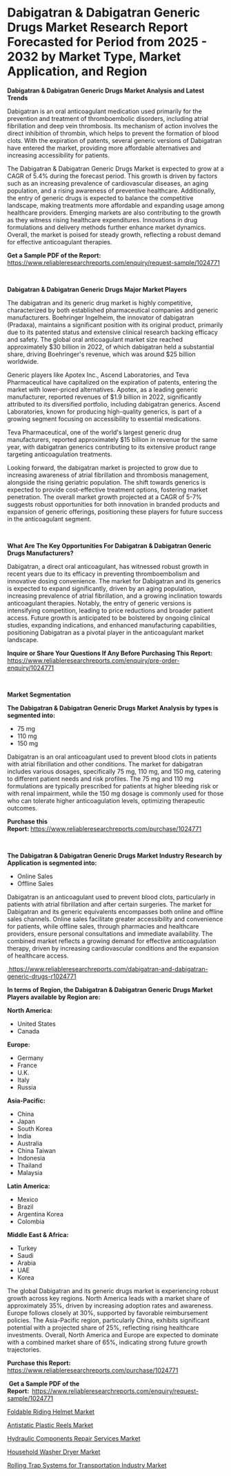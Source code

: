 <p><h1>Dabigatran & Dabigatran Generic Drugs Market Research Report Forecasted for Period from 2025 -  2032 by Market Type, Market Application, and Region</h1></p><p><strong>Dabigatran & Dabigatran Generic Drugs Market Analysis and Latest Trends</strong></p>
<p><p>Dabigatran is an oral anticoagulant medication used primarily for the prevention and treatment of thromboembolic disorders, including atrial fibrillation and deep vein thrombosis. Its mechanism of action involves the direct inhibition of thrombin, which helps to prevent the formation of blood clots. With the expiration of patents, several generic versions of Dabigatran have entered the market, providing more affordable alternatives and increasing accessibility for patients.</p><p>The Dabigatran & Dabigatran Generic Drugs Market is expected to grow at a CAGR of 5.4% during the forecast period. This growth is driven by factors such as an increasing prevalence of cardiovascular diseases, an aging population, and a rising awareness of preventive healthcare. Additionally, the entry of generic drugs is expected to balance the competitive landscape, making treatments more affordable and expanding usage among healthcare providers. Emerging markets are also contributing to the growth as they witness rising healthcare expenditures. Innovations in drug formulations and delivery methods further enhance market dynamics. Overall, the market is poised for steady growth, reflecting a robust demand for effective anticoagulant therapies.</p></p>
<p><strong>Get a Sample PDF of the Report:&nbsp;</strong> <a href="https://www.reliableresearchreports.com/enquiry/request-sample/1024771?utm_campaign=123&utm_medium=2&utm_source=Github&utm_content=ia&utm_term=08032025&utm_id=dabigatran-dabigatran-generic-drugs">https://www.reliableresearchreports.com/enquiry/request-sample/1024771</a></p>
<p>&nbsp;</p>
<p><strong>Dabigatran & Dabigatran Generic Drugs Major Market Players</strong></p>
<p><p>The dabigatran and its generic drug market is highly competitive, characterized by both established pharmaceutical companies and generic manufacturers. Boehringer Ingelheim, the innovator of dabigatran (Pradaxa), maintains a significant position with its original product, primarily due to its patented status and extensive clinical research backing efficacy and safety. The global oral anticoagulant market size reached approximately $30 billion in 2022, of which dabigatran held a substantial share, driving Boehringer's revenue, which was around $25 billion worldwide.</p><p>Generic players like Apotex Inc., Ascend Laboratories, and Teva Pharmaceutical have capitalized on the expiration of patents, entering the market with lower-priced alternatives. Apotex, as a leading generic manufacturer, reported revenues of $1.9 billion in 2022, significantly attributed to its diversified portfolio, including dabigatran generics. Ascend Laboratories, known for producing high-quality generics, is part of a growing segment focusing on accessibility to essential medications. </p><p>Teva Pharmaceutical, one of the world's largest generic drug manufacturers, reported approximately $15 billion in revenue for the same year, with dabigatran generics contributing to its extensive product range targeting anticoagulation treatments.</p><p>Looking forward, the dabigatran market is projected to grow due to increasing awareness of atrial fibrillation and thrombosis management, alongside the rising geriatric population. The shift towards generics is expected to provide cost-effective treatment options, fostering market penetration. The overall market growth projected at a CAGR of 5-7% suggests robust opportunities for both innovation in branded products and expansion of generic offerings, positioning these players for future success in the anticoagulant segment.</p></p>
<p>&nbsp;</p>
<p><strong>What Are The Key Opportunities For Dabigatran & Dabigatran Generic Drugs Manufacturers?</strong></p>
<p><p>Dabigatran, a direct oral anticoagulant, has witnessed robust growth in recent years due to its efficacy in preventing thromboembolism and innovative dosing convenience. The market for Dabigatran and its generics is expected to expand significantly, driven by an aging population, increasing prevalence of atrial fibrillation, and a growing inclination towards anticoagulant therapies. Notably, the entry of generic versions is intensifying competition, leading to price reductions and broader patient access. Future growth is anticipated to be bolstered by ongoing clinical studies, expanding indications, and enhanced manufacturing capabilities, positioning Dabigatran as a pivotal player in the anticoagulant market landscape.</p></p>
<p><strong>Inquire or Share Your Questions If Any Before Purchasing This Report:</strong> <a href="https://www.reliableresearchreports.com/enquiry/pre-order-enquiry/1024771?utm_campaign=123&utm_medium=2&utm_source=Github&utm_content=ia&utm_term=08032025&utm_id=dabigatran-dabigatran-generic-drugs">https://www.reliableresearchreports.com/enquiry/pre-order-enquiry/1024771</a></p>
<p>&nbsp;</p>
<p><strong>Market Segmentation</strong></p>
<p><strong>The Dabigatran & Dabigatran Generic Drugs Market Analysis by types is segmented into:</strong></p>
<p><ul><li>75 mg</li><li>110 mg</li><li>150 mg</li></ul></p>
<p><p>Dabigatran is an oral anticoagulant used to prevent blood clots in patients with atrial fibrillation and other conditions. The market for dabigatran includes various dosages, specifically 75 mg, 110 mg, and 150 mg, catering to different patient needs and risk profiles. The 75 mg and 110 mg formulations are typically prescribed for patients at higher bleeding risk or with renal impairment, while the 150 mg dosage is commonly used for those who can tolerate higher anticoagulation levels, optimizing therapeutic outcomes.</p></p>
<p><strong>Purchase this Report:&nbsp;</strong><a href="https://www.reliableresearchreports.com/purchase/1024771?utm_campaign=123&utm_medium=2&utm_source=Github&utm_content=ia&utm_term=08032025&utm_id=dabigatran-dabigatran-generic-drugs">https://www.reliableresearchreports.com/purchase/1024771</a></p>
<p>&nbsp;</p>
<p><strong>The Dabigatran & Dabigatran Generic Drugs Market Industry Research by Application is segmented into:</strong></p>
<p><ul><li>Online Sales</li><li>Offline Sales</li></ul></p>
<p><p>Dabigatran is an anticoagulant used to prevent blood clots, particularly in patients with atrial fibrillation and after certain surgeries. The market for Dabigatran and its generic equivalents encompasses both online and offline sales channels. Online sales facilitate greater accessibility and convenience for patients, while offline sales, through pharmacies and healthcare providers, ensure personal consultations and immediate availability. The combined market reflects a growing demand for effective anticoagulation therapy, driven by increasing cardiovascular conditions and the expansion of healthcare access.</p></p>
<p><a href="https://www.reliableresearchreports.com/dabigatran-and-dabigatran-generic-drugs-r1024771?utm_campaign=123&utm_medium=2&utm_source=Github&utm_content=ia&utm_term=08032025&utm_id=dabigatran-dabigatran-generic-drugs">&nbsp;https://www.reliableresearchreports.com/dabigatran-and-dabigatran-generic-drugs-r1024771</a></p>
<p><strong>In terms of Region, the Dabigatran & Dabigatran Generic Drugs Market Players available by Region are:</strong></p>
<p>
    <p> <strong> North America: </strong>
        <ul>
            <li>United States</li>
            <li>Canada</li>
        </ul>
        </p> 
    <p> <strong> Europe: </strong>
        <ul>
            <li>Germany</li>
            <li>France</li>
            <li>U.K.</li>
            <li>Italy</li>
            <li>Russia</li>
        </ul>
        </p> 
    <p> <strong> Asia-Pacific: </strong>
        <ul>
            <li>China</li>
            <li>Japan</li>
            <li>South Korea</li>
            <li>India</li>
            <li>Australia</li>
            <li>China Taiwan</li>
            <li>Indonesia</li>
            <li>Thailand</li>
            <li>Malaysia</li>
        </ul>
        </p> 
    <p> <strong> Latin America: </strong>
        <ul>
            <li>Mexico</li>
            <li>Brazil</li>
            <li>Argentina Korea</li>
            <li>Colombia</li>
        </ul>
        </p> 
    <p> <strong> Middle East & Africa: </strong>
        <ul>
            <li>Turkey</li>
            <li>Saudi</li>
            <li>Arabia</li>
            <li>UAE</li>
            <li>Korea</li>
        </ul>
    </p>
    </p>
<p><p>The global Dabigatran and its generic drugs market is experiencing robust growth across key regions. North America leads with a market share of approximately 35%, driven by increasing adoption rates and awareness. Europe follows closely at 30%, supported by favorable reimbursement policies. The Asia-Pacific region, particularly China, exhibits significant potential with a projected share of 25%, reflecting rising healthcare investments. Overall, North America and Europe are expected to dominate with a combined market share of 65%, indicating strong future growth trajectories.</p></p>
<p><strong>Purchase this Report: </strong><a href="https://www.reliableresearchreports.com/purchase/1024771?utm_campaign=123&utm_medium=2&utm_source=Github&utm_content=ia&utm_term=08032025&utm_id=dabigatran-dabigatran-generic-drugs">https://www.reliableresearchreports.com/purchase/1024771</a></p>
<p>&nbsp;<strong>Get a Sample PDF of the Report:&nbsp;&nbsp;</strong><a href="https://www.reliableresearchreports.com/enquiry/request-sample/1024771?utm_campaign=123&utm_medium=2&utm_source=Github&utm_content=ia&utm_term=08032025&utm_id=dabigatran-dabigatran-generic-drugs">https://www.reliableresearchreports.com/enquiry/request-sample/1024771</a></p>
<p><strong></strong></p>
<p><p><a href="https://github.com/pilukypalis/Market-Research-Report-List-1/blob/main/foldable-riding-helmet-market.md?utm_campaign=123&utm_medium=2&utm_source=Github&utm_content=ia&utm_term=08032025&utm_id=dabigatran-dabigatran-generic-drugs">Foldable Riding Helmet Market</a></p><p><a href="https://github.com/zakkistuey/Market-Research-Report-List-1/blob/main/antistatic-plastic-reels-market.md?utm_campaign=123&utm_medium=2&utm_source=Github&utm_content=ia&utm_term=08032025&utm_id=dabigatran-dabigatran-generic-drugs">Antistatic Plastic Reels Market</a></p><p><a href="https://github.com/lillybosakoi/Market-Research-Report-List-1/blob/main/hydraulic-components-repair-services-market.md?utm_campaign=123&utm_medium=2&utm_source=Github&utm_content=ia&utm_term=08032025&utm_id=dabigatran-dabigatran-generic-drugs">Hydraulic Components Repair Services Market</a></p><p><a href="https://github.com/boyertrull4r/Market-Research-Report-List-1/blob/main/household-washer-dryer-market.md?utm_campaign=123&utm_medium=2&utm_source=Github&utm_content=ia&utm_term=08032025&utm_id=dabigatran-dabigatran-generic-drugs">Household Washer Dryer Market</a></p><p><a href="https://github.com/siertnamba7u/Market-Research-Report-List-1/blob/main/rolling-trap-systems-for-transportation-industry-market.md?utm_campaign=123&utm_medium=2&utm_source=Github&utm_content=ia&utm_term=08032025&utm_id=dabigatran-dabigatran-generic-drugs">Rolling Trap Systems for Transportation Industry Market</a></p></p>